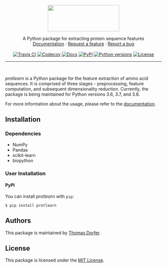 <p align="center">
  <img src="https://raw.githubusercontent.com/tadorfer/protlearn/master/imgs/protlearn_logo.png" height="85" width="230">
</p>

<p align="center">
  A Python package for extracting protein sequence features
  <br>
  <a href="https://protlearn.readthedocs.io/en/latest/" target=”_blank”>Documentation</a>
  ·
  <a href="https://github.com/tadorfer/protlearn/issues/new" target=”_blank”>Request a feature</a>
  · 
  <a href="https://github.com/tadorfer/protlearn/issues/new" target=”_blank”>Report a bug</a>
  <br><br>
  <a href="https://travis-ci.org/tadorfer/protlearn" target=”_blank”><img alt="Travis CI" src="https://img.shields.io/travis/tadorfer/protlearn"></a>
  <a href="https://codecov.io/gh/tadorfer/protlearn" target=”_blank”><img alt="Codecov" src="https://codecov.io/gh/tadorfer/protlearn/branch/master/graph/badge.svg"></a>
  <a href="https://protlearn.readthedocs.io/en/latest/?badge=latest" target=”_blank”><img alt="Docs" src="https://readthedocs.org/projects/protlearn/badge/?version=latest"></a> 
  <a href="https://pypi.org/project/protlearn/" target=”_blank”><img alt="PyPI" src="https://img.shields.io/pypi/v/protlearn"></a>
  <a href="https://img.shields.io/pypi/pyversions/protlearn" target=”_blank”><img alt="Python versions" src="https://img.shields.io/pypi/pyversions/protlearn"></a>  
  <a href="https://lbesson.mit-license.org/" target=”_blank”><img alt="License" src="https://img.shields.io/badge/License-MIT-blue.svg"></a>   
</p>
<hr><br>

*protlearn* is a Python package for the feature extraction of amino acid sequences.
It is comprised of three stages - preprocessing, feature computation, and 
subsequent dimensionality reduction. Currently, the package is being maintained 
for Python versions 3.6, 3.7, and 3.8. 

For more information about the usage, please refer to the [documentation](https://protlearn.readthedocs.io/en/latest/).

## Installation

### Dependencies

- NumPy 
- Pandas 
- scikit-learn
- biopython

### User Installation

#### PyPI

You can install _protlearn_ with `pip`:

```
$ pip install protlearn
```

## Authors

This package is maintained by [Thomas Dorfer](https://github.com/tadorfer).

## License

This package is licensed under the [MIT License](https://github.com/tadorfer/ProtLearn/blob/master/LICENSE).